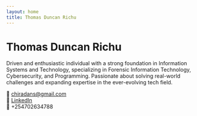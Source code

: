 ```yaml
---
layout: home
title: Thomas Duncan Richu
---
```


# Thomas Duncan Richu

Driven and enthusiastic individual with a strong foundation in Information Systems and Technology, specializing in Forensic Information Technology, Cybersecurity, and Programming. Passionate about solving real-world challenges and expanding expertise in the ever-evolving tech field.

📧 chiradans@gmail.com  
🔗 [LinkedIn](https://www.linkedin.com/in/thomas-chira-1b210824b/)  
📱 +254702634788
